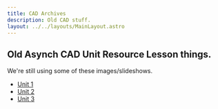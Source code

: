 ```yaml
---
title: CAD Archives
description: Old CAD stuff.
layout: ../../layouts/MainLayout.astro
---
```


## Old Asynch CAD Unit Resource Lesson things.
We're still using some of these images/slideshows.
- [Unit 1](archives\CAD\Unit_1.md)
- [Unit 2](archives\CAD\Unit_2.md)
- [Unit 3](archives\CAD\Unit_3.md)